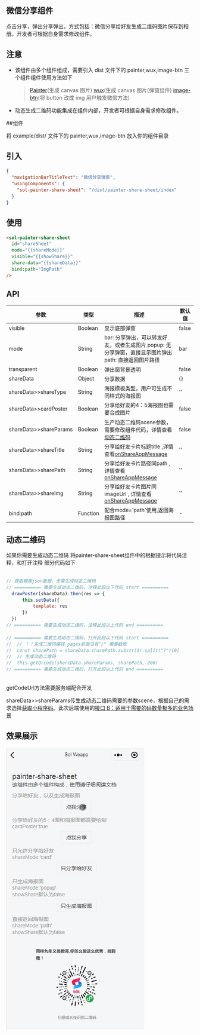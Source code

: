 ## 微信分享组件

点击分享，弹出分享弹出，方式包括：微信分享给好友生成二维码图片保存到相册。开发者可根据自身需求修改组件。

## 注意

- 该组件由多个组件组成，需要引入 dist 文件下的 painter,wux,image-btn 三个组件组件使用方法如下

  > [Painter](https://github.com/Kujiale-Mobile/Painter)(生成 canvas 图片)
  > [wux](https://github.com/wux-weapp/wux-weapp)(生成 canvas 图片(弹窗组件)
  > [image-btn](https://sunnie1992.github.io/sol-weapp/#/zh-cn/image-btn?id=图片按钮)(将 button 改成 img 用户触发微信方法)

- 动态生成二维码功能集成在组件内部，开发者可根据自身需求修改组件。

##组件

将 example/dist/ 文件下的 painter,wux,image-btn 放入你的组件目录

## 引入

```json
{
  "navigationBarTitleText": "微信分享弹窗",
  "usingComponents": {
    "sol-painter-share-sheet": "/dist/painter-share-sheet/index"
  }
}
```

## 使用

```html
<sol-painter-share-sheet
  id="shareSheet"
  mode="{{shareMode}}"
  visible="{{showShare}}"
  share-data="{{shareData}}"
  bind:path="ImgPath"
/>
```

## API

| 参数                  | 类型    | 描述                                                                                                 | 默认值 |
| --------------------- | ------- | ---------------------------------------------------------------------------------------------------- | ------ |
| visible               | Boolean | 显示底部弹窗                                                                                         | false  |
| mode                  | String  | bar: 分享弹出，可以转发好友，或者生成图片 popup: 无分享弹窗，直接显示图片弹出 path: 直接返回图片路径 | bar    |
| transparent           | Boolean | 弹出窗背景透明                                                                                       | false  |
| shareData             | Object  | 分享数据                                                                                             | {}     |
| shareData>>shareType  | String  | 海报模板类型，用户可生成不同样式的海报图                                                             | ''     |
| shareData>>cardPoster | Boolean | 分享给好友的4：5海报图也需要合成图片                                                                               | false  |
| shareData>>shareParams | Boolean | 生产动态二维码scene参数，需要修改组件代码，详情查看[动态二维码](https://sunnie1992.github.io/sol-weapp/#/zh-cn/share?id=动态二维码)                                                                           | false  |
| shareData>>shareTitle | String  | 分享给好友卡片标题title ,详情查看[onShareAppMessage](https://developers.weixin.qq.com/miniprogram/dev/reference/api/Page.html#onShareAppMessage-Object-object)                                                                                           | ''     |
| shareData>>sharePath  | String  | 分享给好友卡片路径同path ,详情查看[onShareAppMessage](https://developers.weixin.qq.com/miniprogram/dev/reference/api/Page.html#onShareAppMessage-Object-object)                                                                                | ''     |
| shareData>>shareImg   | String  | 分享给好友卡片图片同imageUrl , 详情查看[onShareAppMessage](https://developers.weixin.qq.com/miniprogram/dev/reference/api/Page.html#onShareAppMessage-Object-object)                                                                                            | ''     |
| bind:path             | Function | 配合mode='path'使用,返回海报图路径                                                                 | -      |

## 动态二维码

如果你需要生成动态二维码
将painter-share-sheet组件中的根据提示将代码注释，和打开注释
部分代码如下
```js

// 获取模板json数据，无需生成动态二维码
// ========== 需要生成动态二维码，注释此段以下代码 start ==========
  drawPoster(shareData).then(res => {
      this.setData({
          template: res
      })
  })
// ========== 需要生成动态二维码，注释此段以上代码 end ==========

// ========== 需要生成动态二维码，打开此段以下代码 start ==========
//  // ！！生成二维码路径 pages前面没有"/" 需要截取
//  const sharePath = shareData.sharePath.substr(1).split("?")[0]
//  // 生成动态二维码
//  this.getQrcode(shareData.shareParams, sharePath, 200)
// ========== 需要生成动态二维码，打开此段以上代码 end ==========
 
```
getCodeUrl方法需要服务端配合开发

shareData>>shareParams传生成动态二维码需要的参数scene，根据自己的需求选择[获取小程序码](https://developers.weixin.qq.com/miniprogram/dev/framework/open-ability/qr-code.html)。此次后端使用的[接口 B：适用于需要的码数量极多的业务场景](https://developers.weixin.qq.com/miniprogram/dev/api-backend/open-api/qr-code/wxacode.getUnlimited.html)

## 效果展示

![logo](../_images/6.gif)
